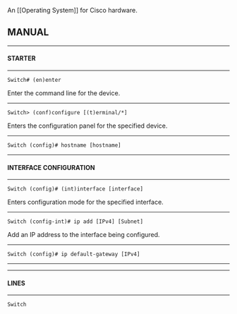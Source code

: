 An [[Operating System]] for Cisco hardware.
## MANUAL
****
#### STARTER
****

```cisco
Switch# (en)enter
```
Enter the command line for the device.

****

```cisco
Switch> (conf)configure [(t)erminal/*]
```
Enters the configuration panel for the specified device.

****

```cisco
Switch (config)# hostname [hostname]
```

****
#### INTERFACE CONFIGURATION
****

```cisco
Switch (config)# (int)interface [interface]
```
Enters configuration mode for the specified interface.

****

```cisco
Switch (config-int)# ip add [IPv4] [Subnet]
```
Add an IP address to the interface being configured.

****

```cisco
Switch (config)# ip default-gateway [IPv4]
```

****

****
#### LINES
****

```cisco
Switch 
```